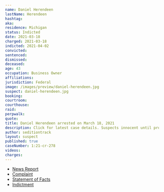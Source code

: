 ```yaml
---
name: Daniel Herendeen
lastName: Herendeen
hashtag:
aka:
residence: Michigan
status: Indicted
date: 2021-03-18
charged: 2021-03-18
indicted: 2021-04-02
convicted: 
sentenced: 
dismissed: 
deceased:
age: 43
occupation: Business Owner
affiliations:
jurisdiction: Federal
image: /images/preview/daniel-herendeen.jpg
suspect: daniel-herendeen.jpg
booking:
courtroom:
courthouse:
raid:
perpwalk:
quote:
title: Daniel Herendeen arrested on March 18, 2021
description: Click for latest case details. Suspects innocent until proven guilty.
author: seditiontrack
layout: suspect
published: true
caseNumber: 1:21-cr-278
videos:
charges:
---
```

- [News Report](https://www.detroitnews.com/story/news/local/detroit-city/2021/03/18/us-capitol-riot-leads-charges-against-two-more-michigan-men/4746118001/)
- [Complaint](https://www.justice.gov/usao-dc/case-multi-defendant/file/1378831/download)
- [Statement of Facts](https://www.justice.gov/usao-dc/case-multi-defendant/file/1378836/download)
- [Indictment](https://www.justice.gov/usao-dc/case-multi-defendant/file/1384351/download)
